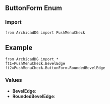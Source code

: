 ## ButtonForm Enum

### Import
```
from ArchicadDG import PushMenuCheck
``` 

## Example
```
from ArchicadDG import *
ft1=PushMenuCheck.BevelEdge
ft2=PushMenuCheck.ButtonForm.RoundedBevelEdge
```

### Values
* **BevelEdge**:
* **RoundedBevelEdge**: